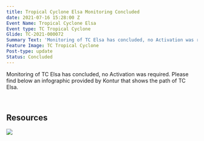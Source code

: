 ```yaml
---
title: Tropical Cyclone Elsa Monitoring Concluded
date: 2021-07-16 15:28:00 Z
Event Name: Tropical Cyclone Elsa
Event type: TC Tropical Cyclone
Glide: TC-2021-000072
Summary Text: 'Monitoring of TC Elsa has concluded, no Activation was required. '
Feature Image: TC Tropical Cyclone
Post-type: update
Status: Concluded
---
```


Monitoring of TC Elsa has concluded, no Activation was required. 
Please find below an infographic provided by Kontur that shows the path of TC Elsa.

<br>
<h2>Resources</h2>

<img src="https://pbs.twimg.com/media/E6L_WqwXEAYQ6RH?format=jpg&name=large" > 